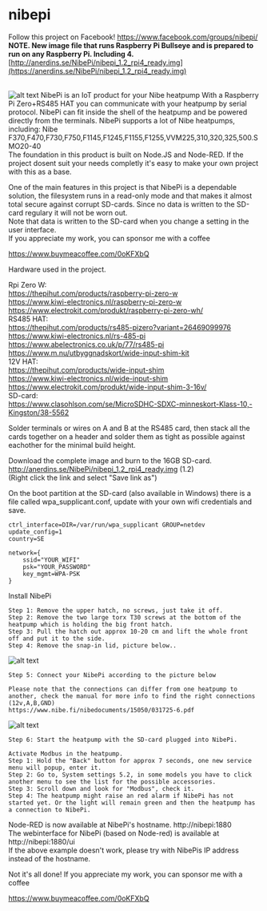 # nibepi
Follow this project on Facebook! https://www.facebook.com/groups/nibepi/<br>
<b>NOTE. New image file that runs Raspberry Pi Bullseye and is prepared to run on any Raspberry Pi. Including 4.</b><br>
[http://anerdins.se/NibePi/nibepi_1.2_rpi4_ready.img](https://anerdins.se/NibePi/nibepi_1.2_rpi4_ready.img)<br><br>

![alt text](https://github.com/bebben88/NibePi/blob/master/pics/nibepi-pic.jpg)
NibePi is an IoT product for your Nibe heatpump
With a Raspberry Pi Zero+RS485 HAT you can communicate with your heatpump by serial protocol. NibePi can fit inside the shell of the heatpump and be powered directly from the terminals.
NibePi supports a lot of Nibe heatpumps, including: Nibe F370,F470,F730,F750,F1145,F1245,F1155,F1255,VVM225,310,320,325,500.SMO20-40<br>
The foundation in this product is built on Node.JS and Node-RED. If the project dosent suit your needs completly it's easy to make your own project with this as a base.

One of the main features in this project is that NibePi is a dependable solution, the filesystem runs in a read-only mode and that makes it almost total secure against corrupt SD-cards. Since no data is written to the SD-card regulary it will not be worn out.<br>
Note that data is written to the SD-card when you change a setting in the user interface. <br>
If you appreciate my work, you can sponsor me with a coffee

https://www.buymeacoffee.com/0oKFXbQ

Hardware used in the project.


Rpi Zero W:<br>
https://thepihut.com/products/raspberry-pi-zero-w<br>
https://www.kiwi-electronics.nl/raspberry-pi-zero-w<br>
https://www.electrokit.com/produkt/raspberry-pi-zero-wh/<br>
RS485 HAT:<br>
https://thepihut.com/products/rs485-pizero?variant=26469099976<br>
https://www.kiwi-electronics.nl/rs-485-pi<br>
https://www.abelectronics.co.uk/p/77/rs485-pi<br>
https://www.m.nu/utbyggnadskort/wide-input-shim-kit<br>
12V HAT:<br>
https://thepihut.com/products/wide-input-shim<br>
https://www.kiwi-electronics.nl/wide-input-shim<br>
https://www.electrokit.com/produkt/wide-input-shim-3-16v/<br>
SD-card:<br>
https://www.clasohlson.com/se/MicroSDHC-SDXC-minneskort-Klass-10,-Kingston/38-5562<br>

Solder terminals or wires on A and B at the RS485 card, then stack all the cards together on a header and solder them as tight as possible against eachother for the minimal build height.<br>

Download the complete image and burn to the 16GB SD-card.<br>
http://anerdins.se/NibePi/nibepi_1.2_rpi4_ready.img (1.2)<br>
(Right click the link and select "Save link as")<br>

On the boot partition at the SD-card (also available in Windows) there is a file called wpa_supplicant.conf, update with your own wifi credentials and save.
```
ctrl_interface=DIR=/var/run/wpa_supplicant GROUP=netdev
update_config=1
country=SE

network={
	ssid="YOUR_WIFI"
	psk="YOUR_PASSWORD"
	key_mgmt=WPA-PSK
}
```

Install NibePi
```
Step 1: Remove the upper hatch, no screws, just take it off.
Step 2: Remove the two large torx T30 screws at the bottom of the heatpump which is holding the big front hatch.
Step 3: Pull the hatch out approx 10-20 cm and lift the whole front off and put it to the side.
Step 4: Remove the snap-in lid, picture below..
```
![alt text](https://github.com/bebben88/NibePi/blob/master/pics/nibepi_1.jpg)
```
Step 5: Connect your NibePi according to the picture below
```
```
Please note that the connections can differ from one heatpump to another, check the manual for more info to find the right connections (12v,A,B,GND)
https://www.nibe.fi/nibedocuments/15050/031725-6.pdf 
```
![alt text](https://github.com/bebben88/NibePi/blob/master/pics/nibepi_2.jpg)
```
Step 6: Start the heatpump with the SD-card plugged into NibePi.
```
```
Activate Modbus in the heatpump.
Step 1: Hold the "Back" button for approx 7 seconds, one new service menu will popup, enter it.
Step 2: Go to, System settings 5.2, in some models you have to click another menu to see the list for the possible accessories.
Step 3: Scroll down and look for "Modbus", check it.
Step 4: The heatpump might raise an red alarm if NibePi has not started yet. Or the light will remain green and then the heatpump has a connection to NibePi.
```


Node-RED is now available at NibePi's hostname. http://nibepi:1880<br>
The webinterface for NibePi (based on Node-red) is available at http://nibepi:1880/ui<br>
If the above example doesn't work, please try with NibePis IP address instead of the hostname.

Not it's all done!
If you appreciate my work, you can sponsor me with a coffee

https://www.buymeacoffee.com/0oKFXbQ
